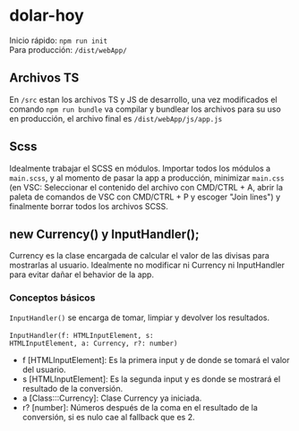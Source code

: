# dolar-hoy
 
Inicio rápido: <code>npm run init</code><br/>
Para producción: <code>/dist/webApp/</code>
## Archivos TS
En <code>/src</code> estan los archivos TS y JS de desarrollo, una vez modificados el comando <code>npm run bundle</code> va compilar y bundlear los archivos para su uso en producción, el archivo final es <code>/dist/webApp/js/app.js</code>
## Scss
Idealmente trabajar el SCSS en módulos. Importar todos los módulos a <code>main.scss</code>, y al momento de pasar la app a producción, minimizar <code>main.css</code> (en VSC: Seleccionar el contenido del archivo con CMD/CTRL + A, abrir la paleta de comandos de VSC con CMD/CTRL + P y escoger "Join lines") y finalmente borrar todos los archivos SCSS.
## new Currency() y InputHandler();
Currency es la clase encargada de calcular el valor de las divisas para mostrarlas al usuario. Idealmente no modificar ni Currency ni InputHandler para evitar dañar el behavior de la app.
### Conceptos básicos
<code>InputHandler()</code> se encarga de tomar, limpiar y devolver los resultados.<br/><br/>
<code>InputHandler(f: HTMLInputElement, s: HTMLInputElement, a: Currency, r?: number)</code><br/>
 - f [HTMLInputElement]: Es la primera input y de donde se tomará el valor del usuario.
 - s [HTMLInputElement]: Es la segunda input y es donde se mostrará el resultado de la conversión.
 - a [Class:::Currency]: Clase Currency ya iniciada.
 - r? [number]: Números después de la coma en el resultado de la conversión, si es nulo cae al fallback que es 2.

